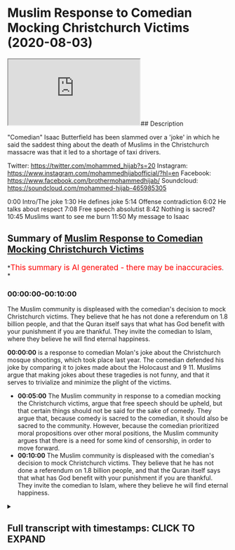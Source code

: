 # Muslim Response to Comedian Mocking Christchurch Victims (2020-08-03)

<iframe loading='lazy' allow='autoplay' src='https://www.youtube.com/embed/tcW4fvnHX8g'></iframe>## Description

"Comedian" Isaac Butterfield has been slammed over a 'joke' in which he said the saddest thing about the death of Muslims in the Christchurch massacre was that it led to a shortage of taxi drivers.

Twitter: <https://twitter.com/mohammed_hijab?s=20>
Instagram: <https://www.instagram.com/mohammedhijabofficial/?hl=en>
Facebook: <https://www.facebook.com/brothermohammedhijab/>
Soundcloud: <https://soundcloud.com/mohammed-hijab-465985305>

0:00 Intro/The joke
1:30 He defines joke
5:14 Offense contradiction
6:02 He talks about respect
7:08 Free speech absolutist
8:42 Nothing is sacred?
10:45 Muslims want to see me burn
11:50 My message to Isaac

## Summary of [Muslim Response to Comedian Mocking Christchurch Victims](https://www.youtube.com/watch?v=tcW4fvnHX8g)

*<span style="color:red; font-size:125%">This summary is AI generated - there may be inaccuracies</span>. *

### <a onclick="modifyYTiframeseektime('0')">00:00:00-00:10:00</a>

The Muslim community is displeased with the comedian's decision to mock Christchurch victims. They believe that he has not done a referendum on 1.8 billion people, and that the Quran itself says that what has God benefit with your punishment if you are thankful. They invite the comedian to Islam, where they believe he will find eternal happiness.

**<a onclick="modifyYTiframeseektime('0')">00:00:00</a>**  is a response to comedian Molan's joke about the Christchurch mosque shootings, which took place last year. The comedian defended his joke by comparing it to jokes made about the Holocaust and 9 11. Muslims argue that making jokes about these tragedies is not funny, and that it serves to trivialize and minimize the plight of the victims.

* **<a onclick="modifyYTiframeseektime('300')">00:05:00</a>** The Muslim community in response to a comedian mocking the Christchurch victims, argue that free speech should be upheld, but that certain things should not be said for the sake of comedy. They argue that, because comedy is sacred to the comedian, it should also be sacred to the community. However, because the comedian prioritized moral propositions over other moral positions, the Muslim community argues that there is a need for some kind of censorship, in order to move forward.
* **<a onclick="modifyYTiframeseektime('600')">00:10:00</a>** The Muslim community is displeased with the comedian's decision to mock Christchurch victims. They believe that he has not done a referendum on 1.8 billion people, and that the Quran itself says that what has God benefit with your punishment if you are thankful. They invite the comedian to Islam, where they believe he will find eternal happiness.

<details><summary><h2>Full transcript with timestamps: CLICK TO EXPAND</h2></summary>

<a onclick="modifyYTiframeseektime('0')">0:00:00</a> Music  
<a onclick="modifyYTiframeseektime('8')">0:00:08</a> this video is a response  
<a onclick="modifyYTiframeseektime('10')">0:00:10</a> to a joke a supposed  
<a onclick="modifyYTiframeseektime('13')">0:00:13</a> joke that a comedian made  
<a onclick="modifyYTiframeseektime('16')">0:00:16</a> about the christ church event which took  
<a onclick="modifyYTiframeseektime('19')">0:00:19</a> place last year  
<a onclick="modifyYTiframeseektime('20')">0:00:20</a> whereby 52 people were horrifically and  
<a onclick="modifyYTiframeseektime('24')">0:00:24</a> monstrously  
<a onclick="modifyYTiframeseektime('25')">0:00:25</a> uh killed in their place of worship  
<a onclick="modifyYTiframeseektime('28')">0:00:28</a> let's  
<a onclick="modifyYTiframeseektime('28')">0:00:28</a> hear the joke and let's hear the  
<a onclick="modifyYTiframeseektime('31')">0:00:31</a> justification  
<a onclick="modifyYTiframeseektime('33')">0:00:33</a> for the joke this australian extremists  
<a onclick="modifyYTiframeseektime('36')">0:00:36</a> stormed this building this mosque  
<a onclick="modifyYTiframeseektime('38')">0:00:38</a> this room where people were saying their  
<a onclick="modifyYTiframeseektime('40')">0:00:40</a> prayers and going about their business  
<a onclick="modifyYTiframeseektime('42')">0:00:42</a> and for me the saddest thing about that  
<a onclick="modifyYTiframeseektime('46')">0:00:46</a> it wasn't the 52 people who were killed  
<a onclick="modifyYTiframeseektime('49')">0:00:49</a> it wasn't the countless others who had  
<a onclick="modifyYTiframeseektime('51')">0:00:51</a> their lives changed forever because  
<a onclick="modifyYTiframeseektime('52')">0:00:52</a> their family members were taken from  
<a onclick="modifyYTiframeseektime('54')">0:00:54</a> them  
<a onclick="modifyYTiframeseektime('56')">0:00:56</a> it was the hundreds of people that night  
<a onclick="modifyYTiframeseektime('57')">0:00:57</a> who couldn't make it home from  
<a onclick="modifyYTiframeseektime('58')">0:00:58</a> nightclubs in christchurch because all  
<a onclick="modifyYTiframeseektime('60')">0:01:00</a> the cabbies were dead  
<a onclick="modifyYTiframeseektime('71')">0:01:11</a> Applause  
<a onclick="modifyYTiframeseektime('75')">0:01:15</a> so in trying to defend his views  
<a onclick="modifyYTiframeseektime('78')">0:01:18</a> this comedian has come out with a range  
<a onclick="modifyYTiframeseektime('81')">0:01:21</a> of  
<a onclick="modifyYTiframeseektime('82')">0:01:22</a> arguments really of justification so  
<a onclick="modifyYTiframeseektime('85')">0:01:25</a> let's hear the first one  
<a onclick="modifyYTiframeseektime('86')">0:01:26</a> key word there is it is a joke  
<a onclick="modifyYTiframeseektime('90')">0:01:30</a> it is not real it is make believe i  
<a onclick="modifyYTiframeseektime('93')">0:01:33</a> don't really feel like that but that is  
<a onclick="modifyYTiframeseektime('95')">0:01:35</a> what comedy is  
<a onclick="modifyYTiframeseektime('96')">0:01:36</a> what i've got here is the dictionary  
<a onclick="modifyYTiframeseektime('98')">0:01:38</a> definition of what it is to be a joke is  
<a onclick="modifyYTiframeseektime('100')">0:01:40</a> something such as a funny story or trick  
<a onclick="modifyYTiframeseektime('102')">0:01:42</a> this cambridge  
<a onclick="modifyYTiframeseektime('103')">0:01:43</a> dictionary that is said or done in order  
<a onclick="modifyYTiframeseektime('105')">0:01:45</a> to make people laugh  
<a onclick="modifyYTiframeseektime('106')">0:01:46</a> your criteria of uh the joke having to  
<a onclick="modifyYTiframeseektime('110')">0:01:50</a> be something which is  
<a onclick="modifyYTiframeseektime('111')">0:01:51</a> um or assumed to be something which is  
<a onclick="modifyYTiframeseektime('114')">0:01:54</a> fictitious or  
<a onclick="modifyYTiframeseektime('115')">0:01:55</a> make believe it's not something which is  
<a onclick="modifyYTiframeseektime('117')">0:01:57</a> indicated with the dictionary definition  
<a onclick="modifyYTiframeseektime('119')">0:01:59</a> i've looked at more than one dictionary  
<a onclick="modifyYTiframeseektime('120')">0:02:00</a> definition  
<a onclick="modifyYTiframeseektime('120')">0:02:00</a> so why is it that you want us to assume  
<a onclick="modifyYTiframeseektime('123')">0:02:03</a> that  
<a onclick="modifyYTiframeseektime('124')">0:02:04</a> a joke is something which is make  
<a onclick="modifyYTiframeseektime('125')">0:02:05</a> believe fictitious or doesn't correspond  
<a onclick="modifyYTiframeseektime('127')">0:02:07</a> with what you believe in  
<a onclick="modifyYTiframeseektime('128')">0:02:08</a> doesn't make sense it's not in line with  
<a onclick="modifyYTiframeseektime('130')">0:02:10</a> the definitions i have so the problem  
<a onclick="modifyYTiframeseektime('132')">0:02:12</a> with this joke  
<a onclick="modifyYTiframeseektime('133')">0:02:13</a> is not just the fact that you  
<a onclick="modifyYTiframeseektime('135')">0:02:15</a> trivialized or minimized the plight of  
<a onclick="modifyYTiframeseektime('137')">0:02:17</a> the 52 people that were killed in cold  
<a onclick="modifyYTiframeseektime('139')">0:02:19</a> blood  
<a onclick="modifyYTiframeseektime('140')">0:02:20</a> yes and the families of those  
<a onclick="modifyYTiframeseektime('141')">0:02:21</a> individuals who are also grieving and  
<a onclick="modifyYTiframeseektime('143')">0:02:23</a> probably still grieving at this moment  
<a onclick="modifyYTiframeseektime('146')">0:02:26</a> at such a horrific and monstrous event  
<a onclick="modifyYTiframeseektime('148')">0:02:28</a> in the history of the world  
<a onclick="modifyYTiframeseektime('150')">0:02:30</a> it's not just this fact but it's the  
<a onclick="modifyYTiframeseektime('152')">0:02:32</a> fact that you homogenized  
<a onclick="modifyYTiframeseektime('154')">0:02:34</a> this group of muslim people as if they  
<a onclick="modifyYTiframeseektime('156')">0:02:36</a> are one ethnic  
<a onclick="modifyYTiframeseektime('158')">0:02:38</a> group all of which have one occupation a  
<a onclick="modifyYTiframeseektime('161')">0:02:41</a> singular  
<a onclick="modifyYTiframeseektime('161')">0:02:41</a> occupation which is what taxi driving  
<a onclick="modifyYTiframeseektime('164')">0:02:44</a> taxi driving  
<a onclick="modifyYTiframeseektime('166')">0:02:46</a> when in fact islam and muslims are a  
<a onclick="modifyYTiframeseektime('169')">0:02:49</a> diverse  
<a onclick="modifyYTiframeseektime('170')">0:02:50</a> group of individuals and the people who  
<a onclick="modifyYTiframeseektime('171')">0:02:51</a> died were different genders in different  
<a onclick="modifyYTiframeseektime('173')">0:02:53</a> ages let's let's be frank  
<a onclick="modifyYTiframeseektime('175')">0:02:55</a> you might be saying oh this is pedantic  
<a onclick="modifyYTiframeseektime('176')">0:02:56</a> it's a joke no sorry i don't this does  
<a onclick="modifyYTiframeseektime('178')">0:02:58</a> not work with me  
<a onclick="modifyYTiframeseektime('179')">0:02:59</a> it does not work with me because the  
<a onclick="modifyYTiframeseektime('180')">0:03:00</a> word joke here yeah and what it means to  
<a onclick="modifyYTiframeseektime('182')">0:03:02</a> be a joke is not this what you what you  
<a onclick="modifyYTiframeseektime('184')">0:03:04</a> try to put forward and fool your  
<a onclick="modifyYTiframeseektime('185')">0:03:05</a> audiences with  
<a onclick="modifyYTiframeseektime('187')">0:03:07</a> it's not that so having said this now  
<a onclick="modifyYTiframeseektime('190')">0:03:10</a> not only is that the case but you  
<a onclick="modifyYTiframeseektime('193')">0:03:13</a> you made it as if those individuals who  
<a onclick="modifyYTiframeseektime('196')">0:03:16</a> are now homogenized and otherwise  
<a onclick="modifyYTiframeseektime('198')">0:03:18</a> yeah those muslims who are the taxi  
<a onclick="modifyYTiframeseektime('199')">0:03:19</a> drivers have the sole job  
<a onclick="modifyYTiframeseektime('202')">0:03:22</a> of taking people away from taking people  
<a onclick="modifyYTiframeseektime('205')">0:03:25</a> home from nightclubs  
<a onclick="modifyYTiframeseektime('206')">0:03:26</a> living a liberal lifestyle a non-islamic  
<a onclick="modifyYTiframeseektime('208')">0:03:28</a> lifestyle so here the point is this is  
<a onclick="modifyYTiframeseektime('210')">0:03:30</a> that not only have you homogenized  
<a onclick="modifyYTiframeseektime('213')">0:03:33</a> and otherwise the muslims but you have  
<a onclick="modifyYTiframeseektime('216')">0:03:36</a> made them the servant class  
<a onclick="modifyYTiframeseektime('218')">0:03:38</a> the slave class whose job it is  
<a onclick="modifyYTiframeseektime('221')">0:03:41</a> to facilitate the liberal lifestyles of  
<a onclick="modifyYTiframeseektime('224')">0:03:44</a> those people who are enjoying themselves  
<a onclick="modifyYTiframeseektime('226')">0:03:46</a> in clubs and pubs uh out  
<a onclick="modifyYTiframeseektime('229')">0:03:49</a> on that night and that is for you the  
<a onclick="modifyYTiframeseektime('230')">0:03:50</a> tragedy now you might be saying  
<a onclick="modifyYTiframeseektime('233')">0:03:53</a> it's not why i actually believe it's a  
<a onclick="modifyYTiframeseektime('234')">0:03:54</a> lie it's make believe but that's not  
<a onclick="modifyYTiframeseektime('236')">0:03:56</a> what it is to be  
<a onclick="modifyYTiframeseektime('237')">0:03:57</a> a joke and we're gonna explain why your  
<a onclick="modifyYTiframeseektime('241')">0:04:01</a> sacred values and i use those words  
<a onclick="modifyYTiframeseektime('243')">0:04:03</a> clearly  
<a onclick="modifyYTiframeseektime('244')">0:04:04</a> of freedom of speech absolutism is in  
<a onclick="modifyYTiframeseektime('247')">0:04:07</a> fact  
<a onclick="modifyYTiframeseektime('247')">0:04:07</a> flawed in what follows but we laugh  
<a onclick="modifyYTiframeseektime('250')">0:04:10</a> about horrible things all the time it's  
<a onclick="modifyYTiframeseektime('252')">0:04:12</a> how people deal  
<a onclick="modifyYTiframeseektime('252')">0:04:12</a> with tragedy and he even says in another  
<a onclick="modifyYTiframeseektime('255')">0:04:15</a> part of his video that we i he himself  
<a onclick="modifyYTiframeseektime('257')">0:04:17</a> made a joke about the holocaust and  
<a onclick="modifyYTiframeseektime('258')">0:04:18</a> about 9 11.  
<a onclick="modifyYTiframeseektime('259')">0:04:19</a> it's not about you a white man yeah that  
<a onclick="modifyYTiframeseektime('261')">0:04:21</a> lives in australia making a joke about  
<a onclick="modifyYTiframeseektime('263')">0:04:23</a> 9 11 or this or that so but imagine if a  
<a onclick="modifyYTiframeseektime('265')">0:04:25</a> muslim  
<a onclick="modifyYTiframeseektime('266')">0:04:26</a> yeah a practicing traditionalist muslim  
<a onclick="modifyYTiframeseektime('269')">0:04:29</a> had made a joke about 9 11.  
<a onclick="modifyYTiframeseektime('271')">0:04:31</a> that's the comparison the comparison is  
<a onclick="modifyYTiframeseektime('274')">0:04:34</a> imagine if a traditionalist muslim who  
<a onclick="modifyYTiframeseektime('276')">0:04:36</a> is clearly visibly  
<a onclick="modifyYTiframeseektime('277')">0:04:37</a> practicing his religion yeah made a joke  
<a onclick="modifyYTiframeseektime('280')">0:04:40</a> about nine that's the that is the  
<a onclick="modifyYTiframeseektime('281')">0:04:41</a> correct kind of comparison  
<a onclick="modifyYTiframeseektime('284')">0:04:44</a> then how would the the the public the  
<a onclick="modifyYTiframeseektime('286')">0:04:46</a> american public react to that  
<a onclick="modifyYTiframeseektime('288')">0:04:48</a> and would they have a right to react  
<a onclick="modifyYTiframeseektime('289')">0:04:49</a> angrily to that that's the question it's  
<a onclick="modifyYTiframeseektime('291')">0:04:51</a> not about whether you  
<a onclick="modifyYTiframeseektime('293')">0:04:53</a> as a white man who has no connection to  
<a onclick="modifyYTiframeseektime('296')">0:04:56</a> the to islam or  
<a onclick="modifyYTiframeseektime('297')">0:04:57</a> muslims yeah make a joke about 9 11 on  
<a onclick="modifyYTiframeseektime('300')">0:05:00</a> the whole of course it's about  
<a onclick="modifyYTiframeseektime('301')">0:05:01</a> whether muslims make that joke practice  
<a onclick="modifyYTiframeseektime('303')">0:05:03</a> visibly traditionalist  
<a onclick="modifyYTiframeseektime('304')">0:05:04</a> practicing muslims make that joke yeah  
<a onclick="modifyYTiframeseektime('307')">0:05:07</a> and whether that could be or would be a  
<a onclick="modifyYTiframeseektime('309')">0:05:09</a> response which i i'm pretty sure they  
<a onclick="modifyYTiframeseektime('310')">0:05:10</a> would be  
<a onclick="modifyYTiframeseektime('311')">0:05:11</a> in england or usa or whatever it is  
<a onclick="modifyYTiframeseektime('314')">0:05:14</a> it is just laughing at horrible things  
<a onclick="modifyYTiframeseektime('316')">0:05:16</a> and i understand why you're offended  
<a onclick="modifyYTiframeseektime('319')">0:05:19</a> because i'm offended by it too that is  
<a onclick="modifyYTiframeseektime('322')">0:05:22</a> the point  
<a onclick="modifyYTiframeseektime('323')">0:05:23</a> this is problematic because in the  
<a onclick="modifyYTiframeseektime('324')">0:05:24</a> beginning of this whole video you were  
<a onclick="modifyYTiframeseektime('325')">0:05:25</a> showing us screenshots  
<a onclick="modifyYTiframeseektime('327')">0:05:27</a> of people uh abusing you online  
<a onclick="modifyYTiframeseektime('329')">0:05:29</a> cyberbullying  
<a onclick="modifyYTiframeseektime('331')">0:05:31</a> so if you really thought if you really  
<a onclick="modifyYTiframeseektime('333')">0:05:33</a> thought  
<a onclick="modifyYTiframeseektime('334')">0:05:34</a> that being offended should not be the  
<a onclick="modifyYTiframeseektime('337')">0:05:37</a> criteria  
<a onclick="modifyYTiframeseektime('338')">0:05:38</a> for people saying or not saying some  
<a onclick="modifyYTiframeseektime('339')">0:05:39</a> things why are you even showing us the  
<a onclick="modifyYTiframeseektime('341')">0:05:41</a> abuse that you suffered  
<a onclick="modifyYTiframeseektime('342')">0:05:42</a> why are you even showing us that if you  
<a onclick="modifyYTiframeseektime('344')">0:05:44</a> really thought that this was the case  
<a onclick="modifyYTiframeseektime('345')">0:05:45</a> why are you showing us the fact that  
<a onclick="modifyYTiframeseektime('346')">0:05:46</a> these people were saying  
<a onclick="modifyYTiframeseektime('347')">0:05:47</a> mean spirited things to you online  
<a onclick="modifyYTiframeseektime('350')">0:05:50</a> who cares if you felt offended by that  
<a onclick="modifyYTiframeseektime('352')">0:05:52</a> so really it's one  
<a onclick="modifyYTiframeseektime('354')">0:05:54</a> uh standard for yourself but another  
<a onclick="modifyYTiframeseektime('356')">0:05:56</a> standard for the community which you  
<a onclick="modifyYTiframeseektime('358')">0:05:58</a> think is a disposable one which i think  
<a onclick="modifyYTiframeseektime('360')">0:06:00</a> you're learning is not which is the  
<a onclick="modifyYTiframeseektime('362')">0:06:02</a> muslim community  
<a onclick="modifyYTiframeseektime('363')">0:06:03</a> if you treat me with respect i will  
<a onclick="modifyYTiframeseektime('364')">0:06:04</a> treat you with that same respect  
<a onclick="modifyYTiframeseektime('366')">0:06:06</a> and then a minute 5 40 you talk about  
<a onclick="modifyYTiframeseektime('368')">0:06:08</a> respect  
<a onclick="modifyYTiframeseektime('369')">0:06:09</a> as if you we're gonna really listen to  
<a onclick="modifyYTiframeseektime('371')">0:06:11</a> you yeah it's really let's be real  
<a onclick="modifyYTiframeseektime('373')">0:06:13</a> i mean that's the joke if you want to  
<a onclick="modifyYTiframeseektime('375')">0:06:15</a> make a joke you want to make a joke  
<a onclick="modifyYTiframeseektime('377')">0:06:17</a> yeah that's the joke that you are going  
<a onclick="modifyYTiframeseektime('380')">0:06:20</a> to start talking to us  
<a onclick="modifyYTiframeseektime('381')">0:06:21</a> about all of after all you've done about  
<a onclick="modifyYTiframeseektime('384')">0:06:24</a> respect  
<a onclick="modifyYTiframeseektime('385')">0:06:25</a> what is the what is the definition of  
<a onclick="modifyYTiframeseektime('386')">0:06:26</a> the word respect due regard one of the  
<a onclick="modifyYTiframeseektime('388')">0:06:28</a> definitions is  
<a onclick="modifyYTiframeseektime('389')">0:06:29</a> do you regard for people's feelings so  
<a onclick="modifyYTiframeseektime('392')">0:06:32</a> if you have respect for me  
<a onclick="modifyYTiframeseektime('393')">0:06:33</a> you're talking about reciprocity and  
<a onclick="modifyYTiframeseektime('394')">0:06:34</a> respect that if you have respect for me  
<a onclick="modifyYTiframeseektime('396')">0:06:36</a> i'll have respect for you and vice versa  
<a onclick="modifyYTiframeseektime('398')">0:06:38</a> and so on  
<a onclick="modifyYTiframeseektime('399')">0:06:39</a> but what if we're telling you right that  
<a onclick="modifyYTiframeseektime('401')">0:06:41</a> what you're doing is disrespectful  
<a onclick="modifyYTiframeseektime('403')">0:06:43</a> and you continue saying i'm gonna do it  
<a onclick="modifyYTiframeseektime('405')">0:06:45</a> so is that is that respectful  
<a onclick="modifyYTiframeseektime('406')">0:06:46</a> according to what respect actually means  
<a onclick="modifyYTiframeseektime('410')">0:06:50</a> so you seem to be a contradictory man a  
<a onclick="modifyYTiframeseektime('413')">0:06:53</a> contradictory man  
<a onclick="modifyYTiframeseektime('414')">0:06:54</a> a man who hasn't got his morality  
<a onclick="modifyYTiframeseektime('416')">0:06:56</a> figured out this is the problem  
<a onclick="modifyYTiframeseektime('419')">0:06:59</a> intellectually you're bankrupt you're  
<a onclick="modifyYTiframeseektime('422')">0:07:02</a> morally bankrupt  
<a onclick="modifyYTiframeseektime('423')">0:07:03</a> you have no sense of direction when it  
<a onclick="modifyYTiframeseektime('426')">0:07:06</a> comes to what can i say and what can i  
<a onclick="modifyYTiframeseektime('428')">0:07:08</a> not say  
<a onclick="modifyYTiframeseektime('428')">0:07:08</a> i genuinely believe that everything is  
<a onclick="modifyYTiframeseektime('431')">0:07:11</a> okay  
<a onclick="modifyYTiframeseektime('432')">0:07:12</a> which means you're a free speech  
<a onclick="modifyYTiframeseektime('434')">0:07:14</a> absolutist  
<a onclick="modifyYTiframeseektime('436')">0:07:16</a> but society even liberal thinkers  
<a onclick="modifyYTiframeseektime('439')">0:07:19</a> okay liberal thinkers who argued the  
<a onclick="modifyYTiframeseektime('442')">0:07:22</a> case for freedom of speech  
<a onclick="modifyYTiframeseektime('444')">0:07:24</a> they would restrict and censor freedom  
<a onclick="modifyYTiframeseektime('447')">0:07:27</a> of speech  
<a onclick="modifyYTiframeseektime('449')">0:07:29</a> as per the harm principle on certain uh  
<a onclick="modifyYTiframeseektime('452')">0:07:32</a> occasions for example plagiarism  
<a onclick="modifyYTiframeseektime('455')">0:07:35</a> copyright  
<a onclick="modifyYTiframeseektime('456')">0:07:36</a> um leaking industrial secrets  
<a onclick="modifyYTiframeseektime('459')">0:07:39</a> of government for example military  
<a onclick="modifyYTiframeseektime('461')">0:07:41</a> secrets these are all  
<a onclick="modifyYTiframeseektime('462')">0:07:42</a> examples um of i'm sure if someone took  
<a onclick="modifyYTiframeseektime('466')">0:07:46</a> your video and put it on  
<a onclick="modifyYTiframeseektime('467')">0:07:47</a> on their youtube channel you wouldn't  
<a onclick="modifyYTiframeseektime('468')">0:07:48</a> like that and you might even say you  
<a onclick="modifyYTiframeseektime('470')">0:07:50</a> know what this is not the kind of  
<a onclick="modifyYTiframeseektime('471')">0:07:51</a> freedom of speech  
<a onclick="modifyYTiframeseektime('472')">0:07:52</a> yes i accept because this is copyright  
<a onclick="modifyYTiframeseektime('475')">0:07:55</a> and plagiarism  
<a onclick="modifyYTiframeseektime('476')">0:07:56</a> otherwise you should make a video  
<a onclick="modifyYTiframeseektime('478')">0:07:58</a> explaining to everyone that you allow  
<a onclick="modifyYTiframeseektime('479')">0:07:59</a> your content on their channels  
<a onclick="modifyYTiframeseektime('482')">0:08:02</a> you should do this if you are truly a  
<a onclick="modifyYTiframeseektime('484')">0:08:04</a> free speech absolutist  
<a onclick="modifyYTiframeseektime('486')">0:08:06</a> but you will say no it's copyright and  
<a onclick="modifyYTiframeseektime('487')">0:08:07</a> plagiarism and so on and so forth  
<a onclick="modifyYTiframeseektime('489')">0:08:09</a> and if that is the case and if that is  
<a onclick="modifyYTiframeseektime('490')">0:08:10</a> your position then you realize that  
<a onclick="modifyYTiframeseektime('492')">0:08:12</a> there is a need  
<a onclick="modifyYTiframeseektime('494')">0:08:14</a> a practical need yes a practical need  
<a onclick="modifyYTiframeseektime('497')">0:08:17</a> for some kind of censorship  
<a onclick="modifyYTiframeseektime('499')">0:08:19</a> so if you realize that there is a  
<a onclick="modifyYTiframeseektime('500')">0:08:20</a> practical need for some kind of  
<a onclick="modifyYTiframeseektime('502')">0:08:22</a> censorship in order for economy  
<a onclick="modifyYTiframeseektime('503')">0:08:23</a> and society to move forward  
<a onclick="modifyYTiframeseektime('506')">0:08:26</a> the question is who sets the parameters  
<a onclick="modifyYTiframeseektime('509')">0:08:29</a> for such need  
<a onclick="modifyYTiframeseektime('510')">0:08:30</a> where does it become inappropriate or  
<a onclick="modifyYTiframeseektime('513')">0:08:33</a> otherwise immoral  
<a onclick="modifyYTiframeseektime('515')">0:08:35</a> for certain things to be said or not to  
<a onclick="modifyYTiframeseektime('516')">0:08:36</a> be said  
<a onclick="modifyYTiframeseektime('518')">0:08:38</a> and what the contradictory set of  
<a onclick="modifyYTiframeseektime('521')">0:08:41</a> propositions you're putting forward is  
<a onclick="modifyYTiframeseektime('523')">0:08:43</a> there is nothing sacred and that is the  
<a onclick="modifyYTiframeseektime('525')">0:08:45</a> way  
<a onclick="modifyYTiframeseektime('526')">0:08:46</a> that comedy should be but the irony the  
<a onclick="modifyYTiframeseektime('528')">0:08:48</a> mother of all ironies is the following  
<a onclick="modifyYTiframeseektime('530')">0:08:50</a> is that for you comedy is sacred and not  
<a onclick="modifyYTiframeseektime('534')">0:08:54</a> only is that  
<a onclick="modifyYTiframeseektime('535')">0:08:55</a> not only is comedy sacred but free  
<a onclick="modifyYTiframeseektime('537')">0:08:57</a> speech is sacred as well  
<a onclick="modifyYTiframeseektime('538')">0:08:58</a> you're saying nothing is sacred but you  
<a onclick="modifyYTiframeseektime('540')">0:09:00</a> actually are upholding a sacred  
<a onclick="modifyYTiframeseektime('542')">0:09:02</a> principle  
<a onclick="modifyYTiframeseektime('543')">0:09:03</a> in fact you could even argue depending  
<a onclick="modifyYTiframeseektime('545')">0:09:05</a> on how you define religion a religious  
<a onclick="modifyYTiframeseektime('547')">0:09:07</a> principle  
<a onclick="modifyYTiframeseektime('548')">0:09:08</a> yes that free speech  
<a onclick="modifyYTiframeseektime('552')">0:09:12</a> should be upheld which is in my  
<a onclick="modifyYTiframeseektime('554')">0:09:14</a> understanding of it  
<a onclick="modifyYTiframeseektime('555')">0:09:15</a> a sacred principle don't make yourself  
<a onclick="modifyYTiframeseektime('557')">0:09:17</a> out to be a neutralist  
<a onclick="modifyYTiframeseektime('559')">0:09:19</a> when it comes to uh free speech and so  
<a onclick="modifyYTiframeseektime('562')">0:09:22</a> on and so forth you do  
<a onclick="modifyYTiframeseektime('563')">0:09:23</a> prioritize and hierarchies yes you do  
<a onclick="modifyYTiframeseektime('566')">0:09:26</a> that  
<a onclick="modifyYTiframeseektime('567')">0:09:27</a> a set of moral propositions over and  
<a onclick="modifyYTiframeseektime('569')">0:09:29</a> above other moral positions  
<a onclick="modifyYTiframeseektime('570')">0:09:30</a> don't say ever nothing is sacred because  
<a onclick="modifyYTiframeseektime('572')">0:09:32</a> clearly you're upholding  
<a onclick="modifyYTiframeseektime('574')">0:09:34</a> free speech absolutism as a sacred  
<a onclick="modifyYTiframeseektime('577')">0:09:37</a> morality and not only that but comedy  
<a onclick="modifyYTiframeseektime('580')">0:09:40</a> itself is sacred for you  
<a onclick="modifyYTiframeseektime('582')">0:09:42</a> so much so that you allow  
<a onclick="modifyYTiframeseektime('585')">0:09:45</a> things to be said in the name of comedy  
<a onclick="modifyYTiframeseektime('587')">0:09:47</a> that you would never probably allow  
<a onclick="modifyYTiframeseektime('589')">0:09:49</a> to be said in other contexts for example  
<a onclick="modifyYTiframeseektime('592')">0:09:52</a> copyright libel defamation of character  
<a onclick="modifyYTiframeseektime('594')">0:09:54</a> and so on and so forth  
<a onclick="modifyYTiframeseektime('595')">0:09:55</a> my question is how do you make such  
<a onclick="modifyYTiframeseektime('597')">0:09:57</a> distinction  
<a onclick="modifyYTiframeseektime('598')">0:09:58</a> on your moral philosophy how do you make  
<a onclick="modifyYTiframeseektime('601')">0:10:01</a> such a decision  
<a onclick="modifyYTiframeseektime('602')">0:10:02</a> how can you prove that on the one hand  
<a onclick="modifyYTiframeseektime('604')">0:10:04</a> yeah if you take functionalism out of  
<a onclick="modifyYTiframeseektime('606')">0:10:06</a> the picture  
<a onclick="modifyYTiframeseektime('607')">0:10:07</a> how can you prove that it's immoral to  
<a onclick="modifyYTiframeseektime('609')">0:10:09</a> plagiarize  
<a onclick="modifyYTiframeseektime('610')">0:10:10</a> and defame and on the other hand yes  
<a onclick="modifyYTiframeseektime('614')">0:10:14</a> on the other hand it's okay to say  
<a onclick="modifyYTiframeseektime('616')">0:10:16</a> whatever you want in the name  
<a onclick="modifyYTiframeseektime('618')">0:10:18</a> of comedy the problem here is you  
<a onclick="modifyYTiframeseektime('620')">0:10:20</a> actually  
<a onclick="modifyYTiframeseektime('621')">0:10:21</a> do have a god you do have a god  
<a onclick="modifyYTiframeseektime('624')">0:10:24</a> you do have a religion don't make  
<a onclick="modifyYTiframeseektime('626')">0:10:26</a> yourself out to be some neutralist  
<a onclick="modifyYTiframeseektime('628')">0:10:28</a> or some agnostic in this sense no your  
<a onclick="modifyYTiframeseektime('630')">0:10:30</a> religion is the  
<a onclick="modifyYTiframeseektime('632')">0:10:32</a> religion of liberalism and more  
<a onclick="modifyYTiframeseektime('634')">0:10:34</a> particularly  
<a onclick="modifyYTiframeseektime('635')">0:10:35</a> free speech absolutism that's your  
<a onclick="modifyYTiframeseektime('637')">0:10:37</a> religious what's sacred to you  
<a onclick="modifyYTiframeseektime('640')">0:10:40</a> okay so having said that now nothing is  
<a onclick="modifyYTiframeseektime('643')">0:10:43</a> sacred would make  
<a onclick="modifyYTiframeseektime('644')">0:10:44</a> no sense at all particularly the muslim  
<a onclick="modifyYTiframeseektime('646')">0:10:46</a> people who think i'm a horrible piece of  
<a onclick="modifyYTiframeseektime('648')">0:10:48</a>  __  you want to see me burn  
<a onclick="modifyYTiframeseektime('650')">0:10:50</a> well you said that some muslims you see  
<a onclick="modifyYTiframeseektime('652')">0:10:52</a> this is the problem  
<a onclick="modifyYTiframeseektime('653')">0:10:53</a> hasty generalizations muslims according  
<a onclick="modifyYTiframeseektime('657')">0:10:57</a> to pew by the end of the century will be  
<a onclick="modifyYTiframeseektime('658')">0:10:58</a> one of every three people  
<a onclick="modifyYTiframeseektime('660')">0:11:00</a> on planet earth demographic one of every  
<a onclick="modifyYTiframeseektime('663')">0:11:03</a> three people a third of the planet will  
<a onclick="modifyYTiframeseektime('665')">0:11:05</a> be muslim  
<a onclick="modifyYTiframeseektime('666')">0:11:06</a> i don't think all i don't think you've  
<a onclick="modifyYTiframeseektime('667')">0:11:07</a> done a referendum yes  
<a onclick="modifyYTiframeseektime('669')">0:11:09</a> on 1.8 billion people and in fact the  
<a onclick="modifyYTiframeseektime('672')">0:11:12</a> quran itself says in chapter 4 verse 147  
<a onclick="modifyYTiframeseektime('681')">0:11:21</a> that what has what with allah benefit  
<a onclick="modifyYTiframeseektime('684')">0:11:24</a> what would god benefit  
<a onclick="modifyYTiframeseektime('686')">0:11:26</a> with your punishment if you are thankful  
<a onclick="modifyYTiframeseektime('688')">0:11:28</a> and you believe  
<a onclick="modifyYTiframeseektime('690')">0:11:30</a> and god is ever thankful all  
<a onclick="modifyYTiframeseektime('693')">0:11:33</a> knowledgeable  
<a onclick="modifyYTiframeseektime('694')">0:11:34</a> chapter 4 verse 147 in fact if muslims  
<a onclick="modifyYTiframeseektime('698')">0:11:38</a> are are doing what islam says or what  
<a onclick="modifyYTiframeseektime('700')">0:11:40</a> the quran says in particular they  
<a onclick="modifyYTiframeseektime('702')">0:11:42</a> shouldn't want you to be burned at all  
<a onclick="modifyYTiframeseektime('704')">0:11:44</a> muslims should yes according to the  
<a onclick="modifyYTiframeseektime('707')">0:11:47</a> quranic discourse  
<a onclick="modifyYTiframeseektime('708')">0:11:48</a> want the best for you and in fact that's  
<a onclick="modifyYTiframeseektime('710')">0:11:50</a> what i'll say to you  
<a onclick="modifyYTiframeseektime('712')">0:11:52</a> we don't want you to go to hell in fact  
<a onclick="modifyYTiframeseektime('713')">0:11:53</a> the opposite is true we don't want  
<a onclick="modifyYTiframeseektime('715')">0:11:55</a> anybody to  
<a onclick="modifyYTiframeseektime('716')">0:11:56</a> be burnt or go to hell or have a demise  
<a onclick="modifyYTiframeseektime('718')">0:11:58</a> in the afterlife which is eternal  
<a onclick="modifyYTiframeseektime('720')">0:12:00</a> eternally excruciating we don't want  
<a onclick="modifyYTiframeseektime('722')">0:12:02</a> that to happen to you  
<a onclick="modifyYTiframeseektime('723')">0:12:03</a> in fact we want you to have a  
<a onclick="modifyYTiframeseektime('725')">0:12:05</a> pleasurable eternal  
<a onclick="modifyYTiframeseektime('727')">0:12:07</a> life of goodness and that's why we  
<a onclick="modifyYTiframeseektime('730')">0:12:10</a> invite you to islam we invite you to  
<a onclick="modifyYTiframeseektime('732')">0:12:12</a> believing  
<a onclick="modifyYTiframeseektime('733')">0:12:13</a> in one god as the quran says in  
<a onclick="modifyYTiframeseektime('735')">0:12:15</a> shakhartom  
<a onclick="modifyYTiframeseektime('736')">0:12:16</a> to be thankful and gratitude grateful to  
<a onclick="modifyYTiframeseektime('739')">0:12:19</a> be thankful and grateful  
<a onclick="modifyYTiframeseektime('741')">0:12:21</a> to god and to believe in god and with  
<a onclick="modifyYTiframeseektime('744')">0:12:24</a> that you'll have  
<a onclick="modifyYTiframeseektime('745')">0:12:25</a> the ultimate purpose of life realized  
<a onclick="modifyYTiframeseektime('748')">0:12:28</a> the ultimate purpose of life which is  
<a onclick="modifyYTiframeseektime('749')">0:12:29</a> not to make  
<a onclick="modifyYTiframeseektime('750')">0:12:30</a> other people laugh that's not the  
<a onclick="modifyYTiframeseektime('751')">0:12:31</a> purpose of life i'm not saying you  
<a onclick="modifyYTiframeseektime('753')">0:12:33</a> shouldn't or you couldn't  
<a onclick="modifyYTiframeseektime('755')">0:12:35</a> you can do that as well it's a  
<a onclick="modifyYTiframeseektime('756')">0:12:36</a> subsidiary thing but the  
<a onclick="modifyYTiframeseektime('758')">0:12:38</a> the crux of the basic human function is  
<a onclick="modifyYTiframeseektime('760')">0:12:40</a> to believe in one god  
<a onclick="modifyYTiframeseektime('761')">0:12:41</a> to worship one god yeah for the sake of  
<a onclick="modifyYTiframeseektime('766')">0:12:46</a> knowing your purpose having a happy life  
<a onclick="modifyYTiframeseektime('769')">0:12:49</a> having welfare in this world and in the  
<a onclick="modifyYTiframeseektime('770')">0:12:50</a> next world we don't believe that you're  
<a onclick="modifyYTiframeseektime('772')">0:12:52</a> just gonna  
<a onclick="modifyYTiframeseektime('772')">0:12:52</a> turn into ashes and that will be the end  
<a onclick="modifyYTiframeseektime('774')">0:12:54</a> of the human experience  
<a onclick="modifyYTiframeseektime('776')">0:12:56</a> so that's something you should look into  
<a onclick="modifyYTiframeseektime('777')">0:12:57</a> and i and i invite you to look into  
<a onclick="modifyYTiframeseektime('780')">0:13:00</a> that in fact i'm having happy to have a  
<a onclick="modifyYTiframeseektime('782')">0:13:02</a> conversation with you and bring you onto  
<a onclick="modifyYTiframeseektime('783')">0:13:03</a> my podcast the mh podcast  
<a onclick="modifyYTiframeseektime('785')">0:13:05</a> where we can have a conversation a  
<a onclick="modifyYTiframeseektime('787')">0:13:07</a> religious conversation  
<a onclick="modifyYTiframeseektime('788')">0:13:08</a> a political conversation a philosophical  
<a onclick="modifyYTiframeseektime('791')">0:13:11</a> conversation  
<a onclick="modifyYTiframeseektime('792')">0:13:12</a> about these things free speech about  
<a onclick="modifyYTiframeseektime('794')">0:13:14</a> religion  
<a onclick="modifyYTiframeseektime('795')">0:13:15</a> about what you actually meant and in  
<a onclick="modifyYTiframeseektime('797')">0:13:17</a> that way  
<a onclick="modifyYTiframeseektime('798')">0:13:18</a> perhaps the muslim community can look  
<a onclick="modifyYTiframeseektime('801')">0:13:21</a> past your ignorance towards them  
<a onclick="modifyYTiframeseektime('803')">0:13:23</a> and perhaps we as humanity  
<a onclick="modifyYTiframeseektime('806')">0:13:26</a> can move forward together hand in hand  
<a onclick="modifyYTiframeseektime('809')">0:13:29</a> not offending one another and as you  
<a onclick="modifyYTiframeseektime('811')">0:13:31</a> said  
<a onclick="modifyYTiframeseektime('812')">0:13:32</a> in theory respecting one another but  
<a onclick="modifyYTiframeseektime('815')">0:13:35</a> also in practice  
<a onclick="modifyYTiframeseektime('816')">0:13:36</a> implementing such respect to another  
<a onclick="modifyYTiframeseektime('831')">0:13:51</a> you  
</details>
